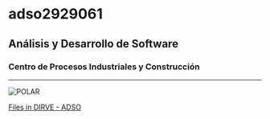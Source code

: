 # adso2929061
## Análisis y Desarrollo de Software
### Centro de Procesos Industriales y Construcción
---
![POLAR](https://tinyurl.com/mvn9c6hf)

[Files in DIRVE - ADSO](https://tinyurl.com/4657t2vw)